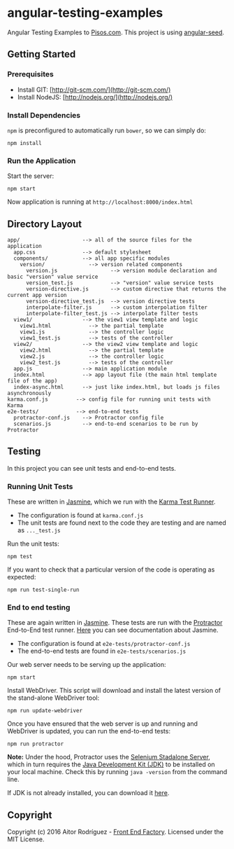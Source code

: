# angular-testing-examples

Angular Testing Examples to [Pisos.com](http://www.pisos.com). This project is using [angular-seed](https://github.com/angular/angular-seed).


## Getting Started

### Prerequisites

* Install GIT: [http://git-scm.com/](http://git-scm.com/)
* Install NodeJS: [http://nodejs.org/](http://nodejs.org/)

### Install Dependencies

`npm` is preconfigured to automatically run `bower`, so we can simply do:

```
npm install
```

### Run the Application

Start the server:

```
npm start
```

Now application is running at `http://localhost:8000/index.html`


## Directory Layout

```
app/                    --> all of the source files for the application
  app.css               --> default stylesheet
  components/           --> all app specific modules
    version/              --> version related components
      version.js                 --> version module declaration and basic "version" value service
      version_test.js            --> "version" value service tests
      version-directive.js       --> custom directive that returns the current app version
      version-directive_test.js  --> version directive tests
      interpolate-filter.js      --> custom interpolation filter
      interpolate-filter_test.js --> interpolate filter tests
  view1/                --> the view1 view template and logic
    view1.html            --> the partial template
    view1.js              --> the controller logic
    view1_test.js         --> tests of the controller
  view2/                --> the view2 view template and logic
    view2.html            --> the partial template
    view2.js              --> the controller logic
    view2_test.js         --> tests of the controller
  app.js                --> main application module
  index.html            --> app layout file (the main html template file of the app)
  index-async.html      --> just like index.html, but loads js files asynchronously
karma.conf.js         --> config file for running unit tests with Karma
e2e-tests/            --> end-to-end tests
  protractor-conf.js    --> Protractor config file
  scenarios.js          --> end-to-end scenarios to be run by Protractor
```


## Testing

In this project you can see unit tests and end-to-end tests.

### Running Unit Tests

These are written in [Jasmine][jasmine], which we run with the [Karma Test Runner][karma].

* The configuration is found at `karma.conf.js`
* The unit tests are found next to the code they are testing and are named as `..._test.js`

Run the unit tests:

```
npm test
```

If you want to check that a particular version of the code is operating as expected:

```
npm run test-single-run
```

### End to end testing

These are again written in [Jasmine][jasmine]. These tests are run with the [Protractor][protractor] End-to-End test runner. [Here][jasmine-docs] you can see documentation about Jasmine.

* The configuration is found at `e2e-tests/protractor-conf.js`
* The end-to-end tests are found in `e2e-tests/scenarios.js`

Our web server needs to be serving up the application:

```
npm start
```

Install WebDriver. This script will download and install the latest version of the stand-alone WebDriver tool:

```
npm run update-webdriver
```

Once you have ensured that the web server is up and running and WebDriver is updated, you can run the end-to-end tests:

```
npm run protractor
```

**Note:**
Under the hood, Protractor uses the [Selenium Stadalone Server][selenium], which in turn requires the [Java Development Kit (JDK)][jdk] to be installed on your local machine. Check this by running `java -version` from the command line.

If JDK is not already installed, you can download it [here][jdk-download].

## Copyright

Copyright (c) 2016 Aitor Rodríguez - [Front End Factory](http://www.frontendfactory.es). Licensed under the MIT License.

[jasmine]: https://jasmine.github.io
[jasmine-docs]: https://github.com/angular/protractor/blob/master/docs/toc.md
[karma]: https://karma-runner.github.io
[protractor]: https://github.com/angular/protractor
[selenium]: http://docs.seleniumhq.org/
[jdk]: https://en.wikipedia.org/wiki/Java_Development_Kit
[jdk-download]: http://www.oracle.com/technetwork/java/javase/downloads/index.html
